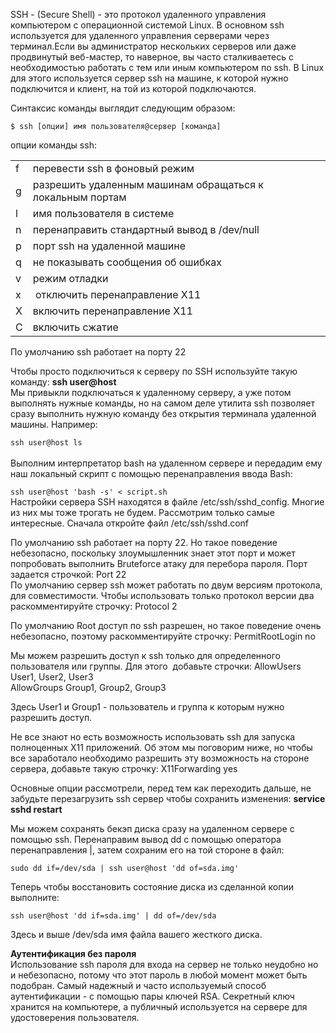SSH - (Secure Shell) - это протокол удаленного управления компьютером с операционной системой Linux. В основном ssh используется для удаленного управления серверами через терминал.Если вы администратор нескольких серверов или даже продвинутый веб-мастер, то наверное, вы часто сталкиваетесь с необходимостью работать с тем или иным компьютером по ssh. В Linux для этого используется сервер ssh на машине, к которой нужно подключится и клиент, на той из которой подключаются.


Cинтаксис команды выглядит следующим образом:


`$ ssh [опции] имя пользователя@сервер [команда]`


опции команды ssh:




|  |  |
| --- | --- |
| f | перевести ssh в фоновый режим |
| g | разрешить удаленным машинам обращаться к локальным портам |
| l | имя пользователя в системе |
| n | перенаправить стандартный вывод в /dev/null |
| p | порт ssh на удаленной машине |
| q | не показывать сообщения об ошибках |
| v | режим отладки |
| x |  отключить перенаправление X11 |
| X | включить перенаправление Х11 |
| C | включить сжатие |


По умолчанию ssh работает на порту 22


Чтобы просто подключиться к серверу по SSH используйте такую команду: **ssh user@host**  
Мы привыкли подключаться к удаленному серверу, а уже потом выполнять нужные команды, но на самом деле утилита ssh позволяет сразу выполнить нужную команду без открытия терминала удаленной машины. Например:


`ssh user@host ls`  
   
Выполним интерпретатор bash на удаленном сервере и передадим ему наш локальный скрипт с помощью перенаправления ввода Bash:


`ssh user@host 'bash -s' < script.sh`  
Настройки сервера SSH находятся в файле /etc/ssh/sshd\_config. Многие из них мы тоже трогать не будем. Рассмотрим только самые интересные. Сначала откройте файл /etc/ssh/sshd.conf


По умолчанию ssh работает на порту 22. Но такое поведение небезопасно, поскольку злоумышленник знает этот порт и может попробовать выполнить Bruteforce атаку для перебора пароля. Порт задается строчкой: Port 22  
По умолчанию сервер ssh может работать по двум версиям протокола, для совместимости. Чтобы использовать только протокол версии два раскомментируйте строчку: Protocol 2


По умолчанию Root доступ по ssh разрешен, но такое поведение очень небезопасно, поэтому раскомментируйте строчку: PermitRootLogin no


Мы можем разрешить доступ к ssh только для определенного пользователя или группы. Для этого  добавьте строчки: AllowUsers User1, User2, User3  
AllowGroups Group1, Group2, Group3


Здесь User1 и Group1 - пользователь и группа к которым нужно разрешить доступ.


Не все знают но есть возможность использовать ssh для запуска полноценных X11 приложений. Об этом мы поговорим ниже, но чтобы все заработало необходимо разрешить эту возможность на стороне сервера, добавьте такую строчку: X11Forwarding yes


Основные опции рассмотрели, перед тем как переходить дальше, не забудьте перезагрузить ssh сервер чтобы сохранить изменения: **service sshd restart**


  
Мы можем сохранять бекэп диска сразу на удаленном сервере с помощью ssh. Перенаправим вывод dd с помощью оператора перенаправления |, затем сохраним его на той стороне в файл:


`sudo dd if=/dev/sda | ssh user@host 'dd of=sda.img'`


Теперь чтобы восстановить состояние диска из сделанной копии выполните:


`ssh user@host 'dd if=sda.img' | dd of=/dev/sda`


Здесь и выше /dev/sda имя файла вашего жесткого диска.


**Аутентификация без пароля**  
Использование ssh пароля для входа на сервер не только неудобно но и небезопасно, потому что этот пароль в любой момент может быть подобран. Самый надежный и часто используемый способ аутентификации - с помощью пары ключей RSA. Секретный ключ хранится на компьютере, а публичный используется на сервере для удостоверения пользователя.


 

